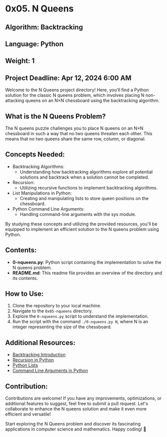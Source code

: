 # 0x05. N Queens

## Algorithm: Backtracking
## Language: Python
## Weight: 1
## Project Deadline: Apr 12, 2024 6:00 AM

Welcome to the N Queens project directory! Here, you'll find a Python solution for the classic N queens problem, which involves placing N non-attacking queens on an N×N chessboard using the backtracking algorithm.

## What is the N Queens Problem?

The N queens puzzle challenges you to place N queens on an N×N chessboard in such a way that no two queens threaten each other. This means that no two queens share the same row, column, or diagonal.

## Concepts Needed:
- Backtracking Algorithms: 
    - Understanding how backtracking algorithms explore all potential solutions and backtrack when a solution cannot be completed.
- Recursion: 
    - Utilizing recursive functions to implement backtracking algorithms.
- List Manipulations in Python: 
    - Creating and manipulating lists to store queen positions on the chessboard.
- Python Command Line Arguments: 
    - Handling command-line arguments with the sys module.

By studying these concepts and utilizing the provided resources, you'll be equipped to implement an efficient solution to the N queens problem using Python.

## Contents:
- **0-nqueens.py**: Python script containing the implementation to solve the N queens problem.
- **README.md**: This readme file provides an overview of the directory and its contents.

## How to Use:
1. Clone the repository to your local machine.
2. Navigate to the `0x05-nqueens` directory.
3. Explore the `0-nqueens.py` script to understand the implementation.
4. Run the script with the command `./0-nqueens.py N`, where N is an integer representing the size of the chessboard.

## Additional Resources:
- [Backtracking Introduction](https://en.wikipedia.org/wiki/Backtracking)
- [Recursion in Python](https://realpython.com/python-thinking-recursively/)
- [Python Lists](https://docs.python.org/3/tutorial/datastructures.html)
- [Command Line Arguments in Python](https://docs.python.org/3/library/sys.html#sys.argv)

## Contribution:
Contributions are welcome! If you have any improvements, optimizations, or additional features to suggest, feel free to submit a pull request. Let's collaborate to enhance the N queens solution and make it even more efficient and versatile!

Start exploring the N Queens problem and discover its fascinating applications in computer science and mathematics. Happy coding! 🌟

